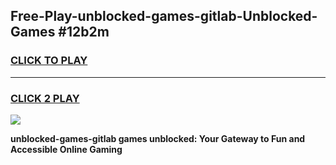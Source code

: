 
## Free-Play-unblocked-games-gitlab-Unblocked-Games #12b2m
<h3>
<a href="https://news.freeplayer.one?title=unblocked-games-gitlab&ref=8M">CLICK TO PLAY</a></h3>
<hr>

<h3>
<a href="https://news.freeplayer.one?title=unblocked-games-gitlab&ref=8M">CLICK 2 PLAY</a>
  
</h3>

<a href="https://news.freeplayer.one?title=unblocked-games-gitlab&ref=8M"><img src="https://clearcache.store/games.png"></a>


**unblocked-games-gitlab games unblocked: Your Gateway to Fun and Accessible Online Gaming**
